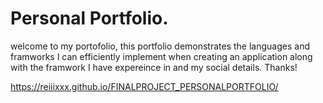 # Personal Portfolio.


welcome to my portofolio, this portfolio demonstrates the languages and framworks I can efficiently implement when creating an application
along with the framwork I have expereince in and my social details. Thanks!

https://reiiixxx.github.io/FINALPROJECT_PERSONALPORTFOLIO/
